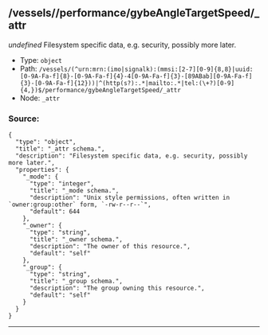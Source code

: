 ## /vessels/<RegExp>/performance/gybeAngleTargetSpeed/_attr

*undefined*
Filesystem specific data, e.g. security, possibly more later.

* Type: `object`
* Path: `/vessels/(^urn:mrn:(imo|signalk):(mmsi:[2-7][0-9]{8,8}|uuid:[0-9A-Fa-f]{8}-[0-9A-Fa-f]{4}-4[0-9A-Fa-f]{3}-[89ABab][0-9A-Fa-f]{3}-[0-9A-Fa-f]{12}))|^(http(s?):.*|mailto:.*|tel:(\+?)[0-9]{4,})$/performance/gybeAngleTargetSpeed/_attr`
* Node: `_attr`

### Source:
```
{
  "type": "object",
  "title": "_attr schema.",
  "description": "Filesystem specific data, e.g. security, possibly more later.",
  "properties": {
    "_mode": {
      "type": "integer",
      "title": "_mode schema.",
      "description": "Unix style permissions, often written in `owner:group:other` form, `-rw-r--r--`",
      "default": 644
    },
    "_owner": {
      "type": "string",
      "title": "_owner schema.",
      "description": "The owner of this resource.",
      "default": "self"
    },
    "_group": {
      "type": "string",
      "title": "_group schema.",
      "description": "The group owning this resource.",
      "default": "self"
    }
  }
}
```

---
